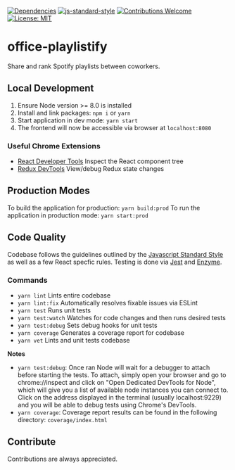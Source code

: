 [![Dependencies](https://david-dm.org/schnogz/office-playlistify.svg)](https://david-dm.org/schnogz/office-playlistify.svg)
[![js-standard-style](https://img.shields.io/badge/code%20style-standard-brightgreen.svg)](http://standardjs.com)
[![Contributions Welcome](https://img.shields.io/badge/contributions-welcome-brightgreen.svg?style=flat)](https://github.com/schnogz/office-playlistifys/issues)
[![License: MIT](https://img.shields.io/badge/License-MIT-yellow.svg)](https://opensource.org/licenses/MIT)

# office-playlistify
Share and rank Spotify playlists between coworkers.


## Local Development
1. Ensure Node version >= 8.0 is installed
2. Install and link packages: `npm i` or `yarn`
3. Start application in dev mode: `yarn start`
4. The frontend will now be accessible via browser at `localhost:8080`


### Useful Chrome Extensions
 * [React Developer Tools](https://chrome.google.com/webstore/detail/redux-devtools/lmhkpmbekcpmknklioeibfkpmmfibljd?hl=en) Inspect the React component tree
 * [Redux DevTools](https://chrome.google.com/webstore/detail/redux-devtools/lmhkpmbekcpmknklioeibfkpmmfibljd?hl=en) View/debug Redux state changes


## Production Modes
To build the application for production: `yarn build:prod`
To run the application in production mode: `yarn start:prod`

## Code Quality
Codebase follows the guidelines outlined by the [Javascript Standard Style](https://standardjs.com/rules.html) as well as a few React specfic rules.
Testing is done via [Jest](https://facebook.github.io/jest/) and [Enzyme](http://airbnb.io/enzyme/).

### Commands
 * `yarn lint` Lints entire codebase
 * `yarn lint:fix` Automatically resolves fixable issues via ESLint
 * `yarn test` Runs unit tests
 * `yarn test:watch` Watches for code changes and then runs desired tests
 * `yarn test:debug` Sets debug hooks for unit tests
 * `yarn coverage` Generates a coverage report for codebase
 * `yarn vet` Lints and unit tests codebase

**Notes**
 * `yarn test:debug`: Once ran Node will wait for a debugger to attach before starting the tests. 
 To attach, simply open your browser and go to chrome://inspect and click on "Open Dedicated DevTools for Node", which will give you a list of available node instances you can connect to. 
 Click on the address displayed in the terminal (usually localhost:9229) and you will be able to debug tests using Chrome's DevTools. 
 * `yarn coverage`: Coverage report results can be found in the following directory: `coverage/index.html`
 
 
## Contribute
Contributions are always appreciated.
